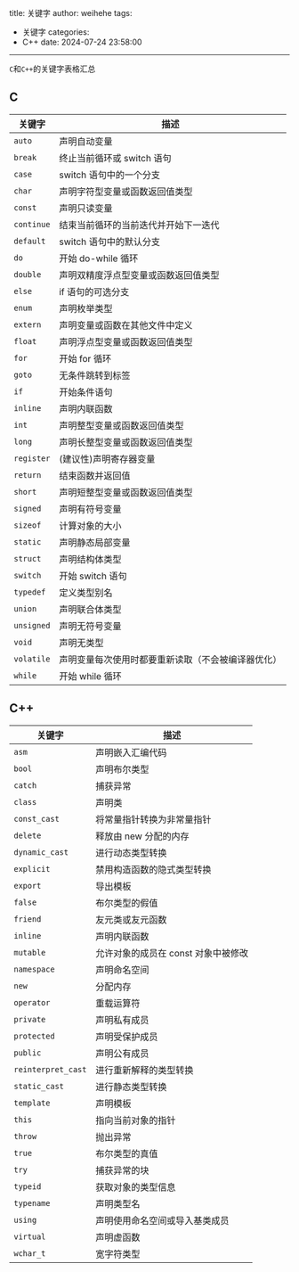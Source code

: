 title: 关键字
author: weihehe
tags:
  - 关键字
categories:
  - C++
date: 2024-07-24 23:58:00
---
`C`和`C++`的关键字表格汇总
<!--more-->

## C

| 关键字    | 描述                                   |
|-----------|----------------------------------------|
| `auto`    | 声明自动变量                           |
| `break`   | 终止当前循环或 switch 语句             |
| `case`    | switch 语句中的一个分支                |
| `char`    | 声明字符型变量或函数返回值类型         |
| `const`   | 声明只读变量                           |
| `continue`| 结束当前循环的当前迭代并开始下一迭代   |
| `default` | switch 语句中的默认分支                |
| `do`      | 开始 do-while 循环                     |
| `double`  | 声明双精度浮点型变量或函数返回值类型   |
| `else`    | if 语句的可选分支                      |
| `enum`    | 声明枚举类型                           |
| `extern`  | 声明变量或函数在其他文件中定义         |
| `float`   | 声明浮点型变量或函数返回值类型         |
| `for`     | 开始 for 循环                          |
| `goto`    | 无条件跳转到标签                       |
| `if`      | 开始条件语句                           |
| `inline`  | 声明内联函数                           |
| `int`     | 声明整型变量或函数返回值类型           |
| `long`    | 声明长整型变量或函数返回值类型         |
| `register`| (建议性)声明寄存器变量                         |
| `return`  | 结束函数并返回值                       |
| `short`   | 声明短整型变量或函数返回值类型         |
| `signed`  | 声明有符号变量                         |
| `sizeof`  | 计算对象的大小                         |
| `static`  | 声明静态局部变量                       |
| `struct`  | 声明结构体类型                         |
| `switch`  | 开始 switch 语句                       |
| `typedef` | 定义类型别名                           |
| `union`   | 声明联合体类型                         |
| `unsigned`| 声明无符号变量                         |
| `void`    | 声明无类型                             |
| `volatile`| 声明变量每次使用时都要重新读取（不会被编译器优化）        |
| `while`   | 开始 while 循环                        |
## C++

| 关键字      | 描述                                                         |
|-------------|--------------------------------------------------------------|
| `asm`       | 声明嵌入汇编代码                                             |
| `bool`      | 声明布尔类型                                                 |
| `catch`     | 捕获异常                                                     |
| `class`     | 声明类                                                       |
| `const_cast`| 将常量指针转换为非常量指针                                   |
| `delete`    | 释放由 new 分配的内存                                        |
| `dynamic_cast` | 进行动态类型转换                                          |
| `explicit`  | 禁用构造函数的隐式类型转换                                             |
| `export`    | 导出模板                                                     |
| `false`     | 布尔类型的假值                                               |
| `friend`    | 友元类或友元函数                                             |
| `inline`    | 声明内联函数                                                 |
| `mutable`   | 允许对象的成员在 const 对象中被修改                           |
| `namespace` | 声明命名空间                                                 |
| `new`       | 分配内存                                                     |
| `operator`  | 重载运算符                                                   |
| `private`   | 声明私有成员                                                 |
| `protected` | 声明受保护成员                                               |
| `public`    | 声明公有成员                                                 |
| `reinterpret_cast` | 进行重新解释的类型转换                               |
| `static_cast` | 进行静态类型转换                                           |
| `template`  | 声明模板                                                     |
| `this`      | 指向当前对象的指针                                           |
| `throw`     | 抛出异常                                                     |
| `true`      | 布尔类型的真值                                               |
| `try`       | 捕获异常的块                                                 |
| `typeid`    | 获取对象的类型信息                                           |
| `typename`  | 声明类型名                                                   |
| `using`     | 声明使用命名空间或导入基类成员                               |
| `virtual`   | 声明虚函数                                                   |
| `wchar_t`   | 宽字符类型                                                   |